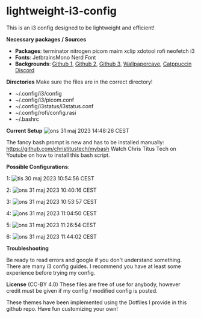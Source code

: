 # lightweight-i3-config
This is an i3 config designed to be lightweight and efficient!

**Necessary packages / Sources**
+ **Packages**: terminator nitrogen picom maim xclip xdotool rofi neofetch i3
+ **Fonts**: JetbrainsMono Nerd Font
+ **Backgrounds**: [Github 1](https://github.com/D3Ext/aesthetic-wallpapers), [Github 2](https://github.com/linuxdotexe/nordic-wallpapers), [Github 3](https://github.com/dharmx/walls), [Wallpapercave](https://wallpapercave.com/catppuccin-wallpapers), [Catppuccin Discord](https://discord.com/servers/catppuccin-907385605422448742)

**Directories**
Make sure the files are in the correct directory!
+ ~/.config/i3/config
+ ~/.config/i3/picom.conf
+ ~/.config/i3status/i3status.conf
+ ~/.config/rofi/config.rasi
+ ~/.bashrc

**Current Setup**
![ons 31 maj 2023 14:48:26 CEST](https://github.com/POP303U/my-i3-config/assets/115036828/ee8dfc85-c8ca-485c-9e9a-6116977469b6)

The fancy bash prompt is new and has to be installed manually:
https://github.com/christitustech/mybash
Watch Chris Titus Tech on Youtube on how to install this bash script.

**Possible Configurations**:

1:
![tis 30 maj 2023 10:54:56 CEST](https://github.com/POP303U/my-i3-config/assets/115036828/0c98de3a-6dbf-4050-8fac-4d22c28d33dd)

2:
![ons 31 maj 2023 10:40:16 CEST](https://github.com/POP303U/my-i3-config/assets/115036828/adccb789-d0c2-4f9a-abff-913cf269df3f)

3:
![ons 31 maj 2023 10:53:57 CEST](https://github.com/POP303U/my-i3-config/assets/115036828/005263c7-791c-4105-a7c5-86a59ee90d92)

4: 
![ons 31 maj 2023 11:04:50 CEST](https://github.com/POP303U/my-i3-config/assets/115036828/f3f142ae-72ae-4a7e-9dca-aea8bfe079d1)

5:
![ons 31 maj 2023 11:26:54 CEST](https://github.com/POP303U/my-i3-config/assets/115036828/4cdb0f8b-9113-4cee-96e4-a4d7e6489a8d)

6:
![ons 31 maj 2023 11:44:02 CEST](https://github.com/POP303U/my-i3-config/assets/115036828/be178db5-8b49-4f7c-9855-7ef18b0d8dcd)

**Troubleshooting**

Be ready to read errors and google if you don't understand something.
There are many i3 config guides. I recommend you have at least some experience before trying my config.

**License**
(CC-BY 4.0) These files are free of use for anybody, however credit must be given if my config / modified config is posted.

These themes have been implemented using the Dotfiles I provide in this github repo. 
Have fun customizing your own!
